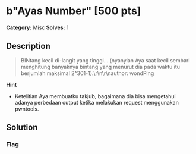 # b"Ayas Number" [500 pts]

**Category:** Misc
**Solves:** 1

## Description
>BINtang kecil di-langit yang tinggi... (nyanyian Aya saat kecil sembari menghitung banyaknya bintang yang menurut dia pada waktu itu berjumlah maksimal 2^301-1).\r\n\r\nauthor: wondPing

**Hint**
* Ketelitian Aya membuatku takjub, bagaimana dia bisa mengetahui adanya perbedaan output ketika melakukan request menggunakan pwntools.

## Solution

### Flag

